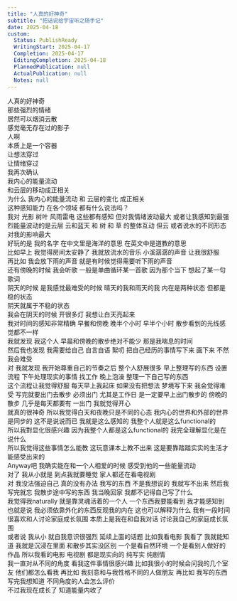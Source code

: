 ```yaml
---  
title: "人真的好神奇"  
subtitle: "把话说给宇宙听之随手记"  
date: 2025-04-18  
custom:  
  Status: PublishReady  
  WritingStart: 2025-04-17  
  Completion: 2025-04-17  
  EditingCompletion: 2025-04-18  
  PlannedPublication: null  
  ActualPublication: null  
  Notes: null  
---      
```

人真的好神奇    
那些强烈的情绪    
居然可以烟消云散    
感觉毫无存在过的影子      
人啊    
本质上是一个容器    
让想法穿过    
让情绪穿过      
我再次确认    
我内心的能量流动    
和云层的移动成正相关      
为什么 我内心的能量流动 和 云层的变化 成正相关      
这种感知能力 在各个领域 都有什么说法吗？      
我对 光影 树叶 风雨雷电 这些都有感知 但对我情绪波动最大 或者让我感知到最强烈能量波动的是云层 云和蓝天 和 树 和 草 的整体互动 但云 或者说水的不同形态 对我的影响最大      
好玩的是 我的名字 在中文里是海洋的意思 在英文中是道教的意思      
比如早上 我觉得房间太安静了 我就放流水的音乐 小溪潺潺的声音 让我很舒服      
再比如 我会放下雨的声音 就是有时候觉得需要听下雨的声音      
还有傍晚的时候 我会听歌 一般是单曲循环某一首歌 因为那个当下 想起了某一句歌词      
阴天的时候 是我感觉最难受的时候 晴天的我和雨天的我 内在是两种状态 但都是稳的状态      
阴天就属于不稳的状态      
我会在阴天的时候 开很多灯 我想让白天亮起来      
我对时间的感知非常精确 早餐和傍晚 晚半个小时 早半个小时 散步看到的光线感觉都不一样      
我就发现 我这个人 早晨和傍晚的散步绝对不能少 那是我喘息的时间      
然后我也发现 我需要给自己 自言自语 絮叨 把自己经历的事情写下来 画下来 不然我会难受      
对 我就发现 我开始尊重自己的节奏之后 整个人舒展很多 早上整理写的东西 设置流程 下午处理现实的事情 找工作 晚上泡澡 整理一下自己写的东西      
这个流程让我觉得舒服 每天早上我起床 如果没有把想法 梦境写下来 我会觉得难受 写完就要出门去散步 必须出门 尤其是工作日 是一定要早上出门散步的 傍晚的散步 几乎是每天都要有 一出门 我就觉得开心      
就真的很神奇 所以我觉得白天和夜晚只是不同的心态 我内心的世界和外部的世界是同步的 这不是说说而已 我就是这么感知的 我整个人就是这么functional的      
所以我對显化很感兴趣 因为我整个人都是这么functional的 我完全理解显化是在说什么      
所以我觉得这些事情怎么能教 这玩意课本上教不出来 这是要靠踏踏实实的生活才能感受出来的      
Anyway吧 我确实能在和一个人相爱的时候 感受到他的一些能量流动      
对了 我从小就是 到点我就要睡觉 家人都还在看电视剧      
对 我没法强迫自己 真的没有办法 我写的东西 不是我想说的 我就写不出来 然后我写完就忘 我散步途中写的东西 我当晚回家 我都不记得自己写了什么      
我觉得我naturally 就是靠灵魂活着的一个人 一个东西我要能看到 我才能感知到 也就是说 我必须依靠外化的东西反观我的内在 这也可以解释为什么 我有一段时间很喜欢和人讨论家庭成长氛围 本质上是我在和自我对话 讨论我自己的家庭成长氛围      
或者说 我从小 就自我意识很强烈 延续上面的话题 比如我看电影 我看了 我就能知道 我就是沉浸在里面 和散步其实没区别 一个是看自然环境 一个是看别人做好的作品 所以我看的电影 电视剧 都是现实向的 纯写实 纯剧情      
我一直对从不同的角度 看我这件事情很感兴趣 比如我很小的时候会问我的几个室友 他们都怎么看我 再比如 我刻意和与我性格不同的人做朋友 再比如 我写的东西 写完我想知道 不同角度的人会怎么评价      
不过我现在成长了 知道能量内收了      
  